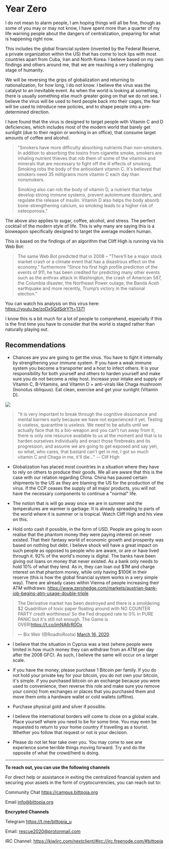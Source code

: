 # Year Zero

I do not mean to alarm people, I am hoping things will all be fine, though as some of you may or may not know, I have spent more than a quarter of my life warning people about the dangers of centralization, preparing for what is happening right now. 

This includes the global financial system (invented by the Federal Reserve, a private organization within the US) that has come to lock lips with most countries apart from Cuba, Iran and North Korea. I believe based on my own findings and others around me, that we are reaching a very challenging stage of humanity.

We will be reversing the grips of globalization and returning to nationalization, for how long, I do not know. I believe the virus was the catalyst to an inevitable event. As when the world is looking at something, there is usually something else much greater going on that we do not see. I believe the virus will be used to herd people back into their cages, the fear will be used to introduce new policies, and to shape people into a pre-determined direction.

I have found that the virus is designed to target people with Vitamin C and D deficiencies, which includes most of the modern world that barely get sunlight (due to their region or working in an office), that consume larget amounts of coffee and alcohol. 

> "Smokers have more difficulty absorbing nutrients than non-smokers. In addition to absorbing the toxins from cigarette smoke, smokers are inhaling nutrient thieves that rob them of some of the vitamins and minerals that are necessary to fight off the ill effects of smoking. Smoking robs the body of the antioxidant vitamin C. It's believed that smokers need 35 milligrams more vitamin C each day than nonsmokers.
> 
> Smoking also can rob the body of vitamin D, a nutrient that helps develop strong immune systems, prevent autoimmune disorders, and regulate the release of insulin. Vitamin D also helps the body absorb bone-strengthening calcium, so smoking leads to a higher risk of osteoporosis."

The above also applies to sugar, coffee, alcohol, and stress. The perfect cocktail of the modern style of life. This is why many are saying this is a bioweapon specifically designed to target the average modern human.

This is based on the findings of an algorithm that Cliff High is running via his Web Bot:

> The same Web Bot predicted that in 2008 – “There’ll be a major stock market crash or a climate event that has a disastrous effect on the economy.” furthermore "Since his first high profile prediction of the events of 911, he has been credited for predicting many other events such as the anthrax attack in Washington, the crash of American 587, the Columbia disaster, the Northeast Power outage, the Banda Aceh earthquake and more recently, Trump’s victory in the national election."

You can watch his analysis on this virus here:
https://youtu.be/zoDx5QdSdrY?t=1371

I know this is a bit much for a lot of people to comprehend, especially if this is the first time you have to consider that the world is staged rather than naturally playing out.

## Recommendations

- Chances are you are going to get the virus. You have to fight it internally by strengthening your immune system. If you have a weak immune system you become a transporter and a host to infect others. It is your responsibility for both yourself and others to harden yourself and make sure you do not become a relay host. Increase your intake and supply of Vitamin C, B-Vitamins, and Vitamin D + anti-virals like Chaga mushroom (Inonotus obliquus). Eat clean, exercise and get your sunlight (Vitamin D).

![](https://i.imgur.com/ixTn4W4.png)

> "It is very important to break through the cognitive dissonance and mental barriers early because we have not experienced it yet. Testing is useless, quarantine is useless. We need to be adults until we actually face that its a bio-weapon and you can't run away from it, there is only one resource available to us at the moment and that is to harden ourselves individually and enact those firebreaks and its progression, and assume we are going to get exposed and say yeh, so what, who cares, that bastard can't get in me, I got so much vitamin C and Chaga in me, it'll die..." -- Clif High

- Globalization has placed most countries in a situation where they have to rely on others to produce their goods. We all are aware that this is the case with our relation regarding China. China has paused certain shipments to the US as they are blaming the US for the production of the virus. If the CCP ceases the supply of all major products, you will not have the necessary components to continue a "normal" life.

- The notion that is will go away once we are in summer and the temperatures are warmer is garbage. It is already spreading to parts of the world where it is summer or is tropical. Watch Cliff High and his view on this.

- Hold onto cash if possible, in the form of USD. People are going to soon realise that the phantom money they were paying interest on never existed. That their fantasy world of economic growth and prosperity was based on nothing but debt. I believe shock will have a great impact on such people as opposed to people who are aware, or are or have lived through it. 92% of the world's money is digital. The banks have been giving out loans on money that never existed. As a bank only needs to hold 10% of what they lend. As in, they can loan out $1M and charge interest on that phantom money, while only having $100K in their reserve (this is how the global financial system works in a very simple way). There are already cases within Vienna of people increasing their ATM withdraws: https://www.zerohedge.com/markets/austrian-bank-job-begins-atm-usage-double-triple

<blockquote class="twitter-tweet"><p lang="en" dir="ltr">The Derivative market has been destroyed and there is a smoldering $2 Quadrillion of toxic paper floating around with NO COUNTER PARTY credit worthiness! So the Fed dropped rate to 0% in PURE PANIC but it&#39;s still not enough. The Game is OVER!<a href="https://t.co/jmNA6rR0Ox">https://t.co/jmNA6rR0Ox</a></p>&mdash; Bix Weir (@RoadtoRoota) <a href="https://twitter.com/RoadtoRoota/status/1239370196260806656?ref_src=twsrc%5Etfw">March 16, 2020</a></blockquote> 

- I believe that the situation in Cyprus was a test (where people were limited in how much money they can withdraw from an ATM per day after the 2008 GFC). As such, I believe the same will occur on a larger scale.

- If you have the money, please purchase 1 Bitcoin per family. If you do not hold your private key for your bitcoin, you do not own your bitcoin, it's simple. if you purchased bitcoin on an exchange because you were used to convenience, then reverse this role and make sure you remove your coin(s) from exchanges or places that you purchased them and move them onto a hardware wallet or cold wallets (offline).

- Purchase physical gold and silver if possible. 

- I believe the international borders will come to close on a global scale. Place yourself where you need to be for some time. You may even be requested to return to your home country if travelling as a tourist. Whether you follow that request or not is your decision. 

- Please do not let fear take over you. You may come to see ane experience some terrible things moving forward. Try and do the opposite of what the crowd/herd is doing. 


---


**To reach out, you can use the following channels**

For direct help or assistance in exiting the centralized financial system and securing your assets in the form of cryptocurrencies, you can reach out to:

Community Chat 
https://campus.bittpoia.org 

Email
info@bittopia.org

**Encrypted Channels**

Telegram 
https://t.me/bittopia_u

Email: 
rescue2020@protonmail.com

IRC Channel: 
https://kiwiirc.com/nextclient/#irc://irc.freenode.com/#bittopia 

